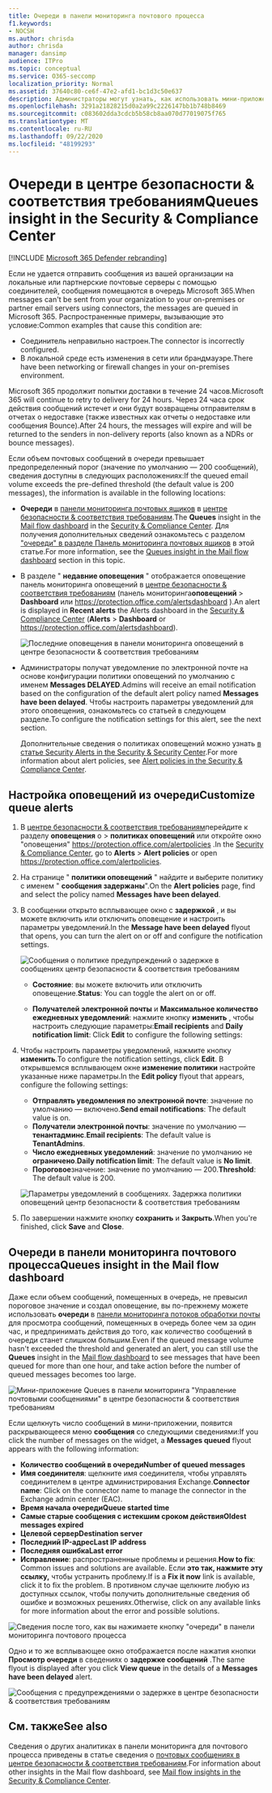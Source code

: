 ```yaml
---
title: Очереди в панели мониторинга почтового процесса
f1.keywords:
- NOCSH
ms.author: chrisda
author: chrisda
manager: dansimp
audience: ITPro
ms.topic: conceptual
ms.service: O365-seccomp
localization_priority: Normal
ms.assetid: 37640c80-ce6f-47e2-afd1-bc1d3c50e637
description: Администраторы могут узнать, как использовать мини-приложение "очереди" в панели мониторинга "почта" в центре безопасности & соответствия требованиям для отслеживания неудачных почтовых сообщений в локальных или партнерских организациях через исходящие соединители.
ms.openlocfilehash: 3291a21828215d0a2a99c2226147bb1b748b8469
ms.sourcegitcommit: c083602dda3cdcb5b58cb8aa070d77019075f765
ms.translationtype: MT
ms.contentlocale: ru-RU
ms.lasthandoff: 09/22/2020
ms.locfileid: "48199293"
---
```

# <a name="queues-insight-in-the-security--compliance-center"></a><span data-ttu-id="a848a-103">Очереди в центре безопасности & соответствия требованиям</span><span class="sxs-lookup"><span data-stu-id="a848a-103">Queues insight in the Security & Compliance Center</span></span>

[!INCLUDE [Microsoft 365 Defender rebranding](../includes/microsoft-defender-for-office.md)]


<span data-ttu-id="a848a-104">Если не удается отправить сообщения из вашей организации на локальные или партнерские почтовые серверы с помощью соединителей, сообщения помещаются в очередь Microsoft 365.</span><span class="sxs-lookup"><span data-stu-id="a848a-104">When messages can't be sent from your organization to your on-premises or partner email servers using connectors, the messages are queued in Microsoft 365.</span></span> <span data-ttu-id="a848a-105">Распространенные примеры, вызывающие это условие:</span><span class="sxs-lookup"><span data-stu-id="a848a-105">Common examples that cause this condition are:</span></span>

- <span data-ttu-id="a848a-106">Соединитель неправильно настроен.</span><span class="sxs-lookup"><span data-stu-id="a848a-106">The connector is incorrectly configured.</span></span>
- <span data-ttu-id="a848a-107">В локальной среде есть изменения в сети или брандмауэре.</span><span class="sxs-lookup"><span data-stu-id="a848a-107">There have been networking or firewall changes in your on-premises environment.</span></span>

<span data-ttu-id="a848a-108">Microsoft 365 продолжит попытки доставки в течение 24 часов.</span><span class="sxs-lookup"><span data-stu-id="a848a-108">Microsoft 365 will continue to retry to delivery for 24 hours.</span></span> <span data-ttu-id="a848a-109">Через 24 часа срок действия сообщений истечет и они будут возвращены отправителям в отчетах о недоставке (также известных как отчеты о недоставке или сообщения Bounce).</span><span class="sxs-lookup"><span data-stu-id="a848a-109">After 24 hours, the messages will expire and will be returned to the senders in non-delivery reports (also known as a NDRs or bounce messages).</span></span>

<span data-ttu-id="a848a-110">Если объем почтовых сообщений в очереди превышает предопределенный порог (значение по умолчанию — 200 сообщений), сведения доступны в следующих расположениях:</span><span class="sxs-lookup"><span data-stu-id="a848a-110">If the queued email volume exceeds the pre-defined threshold (the default value is 200 messages), the information is available in the following locations:</span></span>

- <span data-ttu-id="a848a-111">**Очереди** в [панели мониторинга почтовых ящиков](mail-flow-insights-v2.md) в [центре безопасности & соответствия требованиям](https://protection.office.com).</span><span class="sxs-lookup"><span data-stu-id="a848a-111">The **Queues** insight in the [Mail flow dashboard](mail-flow-insights-v2.md) in the [Security & Compliance Center](https://protection.office.com).</span></span> <span data-ttu-id="a848a-112">Для получения дополнительных сведений ознакомьтесь с разделом ["очереди" в разделе Панель мониторинга почтовых ящиков](#queues-insight-in-the-mail-flow-dashboard) в этой статье.</span><span class="sxs-lookup"><span data-stu-id="a848a-112">For more information, see the [Queues insight in the Mail flow dashboard](#queues-insight-in-the-mail-flow-dashboard) section in this topic.</span></span>
  
- <span data-ttu-id="a848a-113">В разделе " **недавние оповещения** " отображается оповещение панель мониторинга оповещений в [центре безопасности & соответствия требованиям](https://protection.office.com) (панель мониторинга**оповещений** \> **Dashboard** или <https://protection.office.com/alertsdashboard> ).</span><span class="sxs-lookup"><span data-stu-id="a848a-113">An alert is displayed in **Recent alerts** the Alerts dashboard in the [Security & Compliance Center](https://protection.office.com) (**Alerts** \> **Dashboard** or <https://protection.office.com/alertsdashboard>).</span></span>

  ![Последние оповещения в панели мониторинга оповещений в центре безопасности & соответствия требованиям](../../media/mfi-queued-messages-alert.png)

- <span data-ttu-id="a848a-115">Администраторы получат уведомление по электронной почте на основе конфигурации политики оповещений по умолчанию с именем **Messages DELAYED**.</span><span class="sxs-lookup"><span data-stu-id="a848a-115">Admins will receive an email notification based on the configuration of the default alert policy named **Messages have been delayed**.</span></span> <span data-ttu-id="a848a-116">Чтобы настроить параметры уведомлений для этого оповещения, ознакомьтесь со статьей в следующем разделе.</span><span class="sxs-lookup"><span data-stu-id="a848a-116">To configure the notification settings for this alert, see the next section.</span></span>

  <span data-ttu-id="a848a-117">Дополнительные сведения о политиках оповещений можно узнать [в статье Security Alerts in the Security & Security Center](../../compliance/alert-policies.md).</span><span class="sxs-lookup"><span data-stu-id="a848a-117">For more information about alert policies, see [Alert policies in the Security & Compliance Center](../../compliance/alert-policies.md).</span></span>

## <a name="customize-queue-alerts"></a><span data-ttu-id="a848a-118">Настройка оповещений из очереди</span><span class="sxs-lookup"><span data-stu-id="a848a-118">Customize queue alerts</span></span>

1. <span data-ttu-id="a848a-119">В [центре безопасности & соответствия требованиям](https://protection.office.com)перейдите к разделу **оповещения** о \> **политиках оповещений** или откройте окно "оповещения" <https://protection.office.com/alertpolicies> .</span><span class="sxs-lookup"><span data-stu-id="a848a-119">In the [Security & Compliance Center](https://protection.office.com), go to **Alerts** \> **Alert policies** or open <https://protection.office.com/alertpolicies>.</span></span>

2. <span data-ttu-id="a848a-120">На странице " **политики оповещений** " найдите и выберите политику с именем " **сообщения задержаны**".</span><span class="sxs-lookup"><span data-stu-id="a848a-120">On the **Alert policies** page, find and select the policy named **Messages have been delayed**.</span></span>

3. <span data-ttu-id="a848a-121">В сообщении открыто всплывающее окно с **задержкой** , и вы можете включить или отключить оповещение и настроить параметры уведомлений.</span><span class="sxs-lookup"><span data-stu-id="a848a-121">In the **Message have been delayed** flyout that opens, you can turn the alert on or off and configure the notification settings.</span></span>

   ![Сообщения о политике предупреждений о задержке в сообщениях центр безопасности & соответствия требованиям](../../media/mfi-queued-messages-alert-policy.png)

   - <span data-ttu-id="a848a-123">**Состояние**: вы можете включить или отключить оповещение.</span><span class="sxs-lookup"><span data-stu-id="a848a-123">**Status**: You can toggle the alert on or off.</span></span>

   - <span data-ttu-id="a848a-124">**Получателей электронной почты** и **Максимальное количество ежедневных уведомлений**: нажмите кнопку **изменить** , чтобы настроить следующие параметры:</span><span class="sxs-lookup"><span data-stu-id="a848a-124">**Email recipients** and **Daily notification limit**: Click **Edit** to configure the following settings:</span></span>

4. <span data-ttu-id="a848a-125">Чтобы настроить параметры уведомлений, нажмите кнопку **изменить**.</span><span class="sxs-lookup"><span data-stu-id="a848a-125">To configure the notification settings, click **Edit**.</span></span> <span data-ttu-id="a848a-126">В открывшемся всплывающем окне **изменение политики** настройте указанные ниже параметры.</span><span class="sxs-lookup"><span data-stu-id="a848a-126">In the **Edit policy** flyout that appears, configure the following settings:</span></span>

   - <span data-ttu-id="a848a-127">**Отправлять уведомления по электронной почте**: значение по умолчанию — включено.</span><span class="sxs-lookup"><span data-stu-id="a848a-127">**Send email notifications**: The default value is on.</span></span>
   - <span data-ttu-id="a848a-128">**Получатели электронной почты**: значение по умолчанию — **тенантадминс**.</span><span class="sxs-lookup"><span data-stu-id="a848a-128">**Email recipients**: The default value is **TenantAdmins**.</span></span>
   - <span data-ttu-id="a848a-129">**Число ежедневных уведомлений**: значение по умолчанию не **ограничено**.</span><span class="sxs-lookup"><span data-stu-id="a848a-129">**Daily notification limit**: The default value is **No limit**.</span></span>
   - <span data-ttu-id="a848a-130">**Пороговое**значение: значение по умолчанию — 200.</span><span class="sxs-lookup"><span data-stu-id="a848a-130">**Threshold**: The default value is 200.</span></span>

   ![Параметры уведомлений в сообщениях. Задержка политики оповещений центр безопасности & соответствия требованиям](../../media/mfi-queued-messages-alert-policy-notification-settings.png)

5. <span data-ttu-id="a848a-132">По завершении нажмите кнопку **сохранить** и **Закрыть**.</span><span class="sxs-lookup"><span data-stu-id="a848a-132">When you're finished, click **Save** and **Close**.</span></span>

## <a name="queues-insight-in-the-mail-flow-dashboard"></a><span data-ttu-id="a848a-133">Очереди в панели мониторинга почтового процесса</span><span class="sxs-lookup"><span data-stu-id="a848a-133">Queues insight in the Mail flow dashboard</span></span>

<span data-ttu-id="a848a-134">Даже если объем сообщений, помещенных в очередь, не превысил пороговое значение и создал оповещение, вы по-прежнему можете использовать **очереди** в [панели мониторинга потоков обработки почты](mail-flow-insights-v2.md) для просмотра сообщений, помещенных в очередь более чем за один час, и предпринимать действия до того, как количество сообщений в очереди станет слишком большим.</span><span class="sxs-lookup"><span data-stu-id="a848a-134">Even if the queued message volume hasn't exceeded the threshold and generated an alert, you can still use the **Queues** insight in the [Mail flow dashboard](mail-flow-insights-v2.md) to see messages that have been queued for more than one hour, and take action before the number of queued messages becomes too large.</span></span>

![Мини-приложение Queues в панели мониторинга "Управление почтовыми сообщениями" в центре безопасности & соответствия требованиям](../../media/mfi-queues-widget.png)

<span data-ttu-id="a848a-136">Если щелкнуть число сообщений в мини-приложении, появится раскрывающееся меню **сообщения** со следующими сведениями:</span><span class="sxs-lookup"><span data-stu-id="a848a-136">If you click the number of messages on the widget, a **Messages queued** flyout appears with the following information:</span></span>

- <span data-ttu-id="a848a-137">**Количество сообщений в очереди**</span><span class="sxs-lookup"><span data-stu-id="a848a-137">**Number of queued messages**</span></span>
- <span data-ttu-id="a848a-138">**Имя соединителя**: щелкните имя соединителя, чтобы управлять соединителем в центре администрирования Exchange.</span><span class="sxs-lookup"><span data-stu-id="a848a-138">**Connector name**: Click on the connector name to manage the connector in the Exchange admin center (EAC).</span></span>
- <span data-ttu-id="a848a-139">**Время начала очереди**</span><span class="sxs-lookup"><span data-stu-id="a848a-139">**Queue started time**</span></span>
- <span data-ttu-id="a848a-140">**Самые старые сообщения с истекшим сроком действия**</span><span class="sxs-lookup"><span data-stu-id="a848a-140">**Oldest messages expired**</span></span>
- <span data-ttu-id="a848a-141">**Целевой сервер**</span><span class="sxs-lookup"><span data-stu-id="a848a-141">**Destination server**</span></span>
- <span data-ttu-id="a848a-142">**Последний IP-адрес**</span><span class="sxs-lookup"><span data-stu-id="a848a-142">**Last IP address**</span></span>
- <span data-ttu-id="a848a-143">**Последняя ошибка**</span><span class="sxs-lookup"><span data-stu-id="a848a-143">**Last error**</span></span>
- <span data-ttu-id="a848a-144">**Исправление**: распространенные проблемы и решения.</span><span class="sxs-lookup"><span data-stu-id="a848a-144">**How to fix**: Common issues and solutions are available.</span></span> <span data-ttu-id="a848a-145">Если **это так, нажмите эту ссылку,** чтобы устранить проблему.</span><span class="sxs-lookup"><span data-stu-id="a848a-145">If is a **Fix it now** link is available, click it to fix the problem.</span></span> <span data-ttu-id="a848a-146">В противном случае щелкните любую из доступных ссылок, чтобы получить дополнительные сведения об ошибке и возможных решениях.</span><span class="sxs-lookup"><span data-stu-id="a848a-146">Otherwise, click on any available links for more information about the error and possible solutions.</span></span>

![Сведения после того, как вы нажимаете кнопку "очереди" в панели мониторинга почтового процесса](../../media/mfi-queues-details.png)

<span data-ttu-id="a848a-148">Одно и то же всплывающее окно отображается после нажатия кнопки **Просмотр очереди** в сведениях о **задержке сообщений** .</span><span class="sxs-lookup"><span data-stu-id="a848a-148">The same flyout is displayed after you click **View queue** in the details of a **Messages have been delayed** alert.</span></span>

![Сообщения с предупреждениями о задержке в центре безопасности & соответствия требованиям](../../media/mfi-queued-messages-alert-details.png)

## <a name="see-also"></a><span data-ttu-id="a848a-150">См. также</span><span class="sxs-lookup"><span data-stu-id="a848a-150">See also</span></span>

<span data-ttu-id="a848a-151">Сведения о других аналитиках в панели мониторинга для почтового процесса приведены в статье сведения о [почтовых сообщениях в центре безопасности & соответствия требованиям](mail-flow-insights-v2.md).</span><span class="sxs-lookup"><span data-stu-id="a848a-151">For information about other insights in the Mail flow dashboard, see [Mail flow insights in the Security & Compliance Center](mail-flow-insights-v2.md).</span></span>

